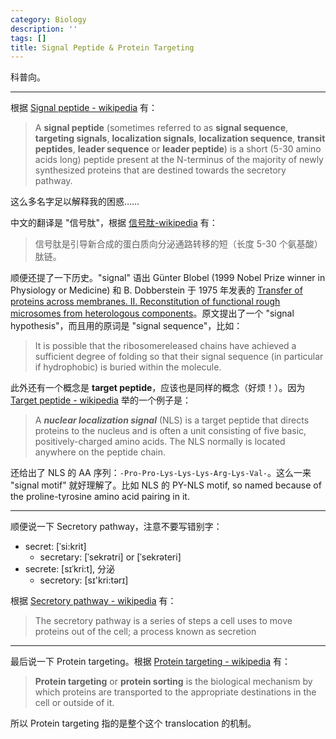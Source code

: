 ```yaml
---
category: Biology
description: ''
tags: []
title: Signal Peptide & Protein Targeting
---
```


科普向。

-----

根据 [Signal peptide - wikipedia](http://en.wikipedia.org/wiki/Signal_peptide) 有：

> A **signal peptide** (sometimes referred to as **signal sequence**, **targeting signals**, **localization signals**, **localization sequence**, **transit peptides**, **leader sequence** or **leader peptide**) is a short (5-30 amino acids long) peptide present at the N-terminus of the majority of newly synthesized proteins that are destined towards the secretory pathway.

这么多名字足以解释我的困惑……

中文的翻译是 "信号肽"，根据 [信号肽-wikipedia](http://zh.wikipedia.org/wiki/%E4%BF%A1%E5%8F%B7%E8%82%BD) 有：

> 信号肽是引导新合成的蛋白质向分泌通路转移的短（长度 5-30 个氨基酸）肽链。

顺便还提了一下历史。"signal" 语出 Günter Blobel (1999 Nobel Prize winner in Physiology or Medicine) 和 B. Dobberstein 于 1975 年发表的 [Transfer of proteins across membranes. II. Reconstitution of functional rough microsomes from heterologous components](http://jcb.rupress.org/content/67/3/852.abstract)。原文提出了一个 "signal hypothesis"，而且用的原词是 "signal sequence"，比如：

> It is possible that the ribosomereleased chains have achieved a sufficient degree of folding so that their signal sequence (in particular if hydrophobic) is buried within the molecule.

此外还有一个概念是 **target peptide**，应该也是同样的概念（好烦！）。因为 [Target peptide - wikipedia](http://en.wikipedia.org/wiki/Target_peptide) 举的一个例子是：

> A _**nuclear localization signal**_ (NLS) is a target peptide that directs proteins to the nucleus and is often a unit consisting of five basic, positively-charged amino acids. The NLS normally is located anywhere on the peptide chain.

还给出了 NLS 的 AA 序列：`-Pro-Pro-Lys-Lys-Lys-Arg-Lys-Val-`。这么一来 "signal motif" 就好理解了。比如 NLS 的 PY-NLS motif, so named because of the proline-tyrosine amino acid pairing in it. 

-----

顺便说一下 Secretory pathway，注意不要写错别字：

* secret: [ˈsi:krit]
	* secretary: [ˈsekrətri] or [ˈsekrəteri]
* secrete: [sɪˈkri:t], 分泌
	* secretory: [sɪ'kri:tərɪ]
	
根据 [Secretory pathway - wikipedia](http://en.wikipedia.org/wiki/Secretory_pathway) 有：

> The secretory pathway is a series of steps a cell uses to move proteins out of the cell; a process known as secretion

-----

最后说一下 Protein targeting。根据 [Protein targeting - wikipedia](http://en.wikipedia.org/wiki/Protein_targeting) 有：

> **Protein targeting** or **protein sorting** is the biological mechanism by which proteins are transported to the appropriate destinations in the cell or outside of it.

所以 Protein targeting 指的是整个这个 translocation 的机制。